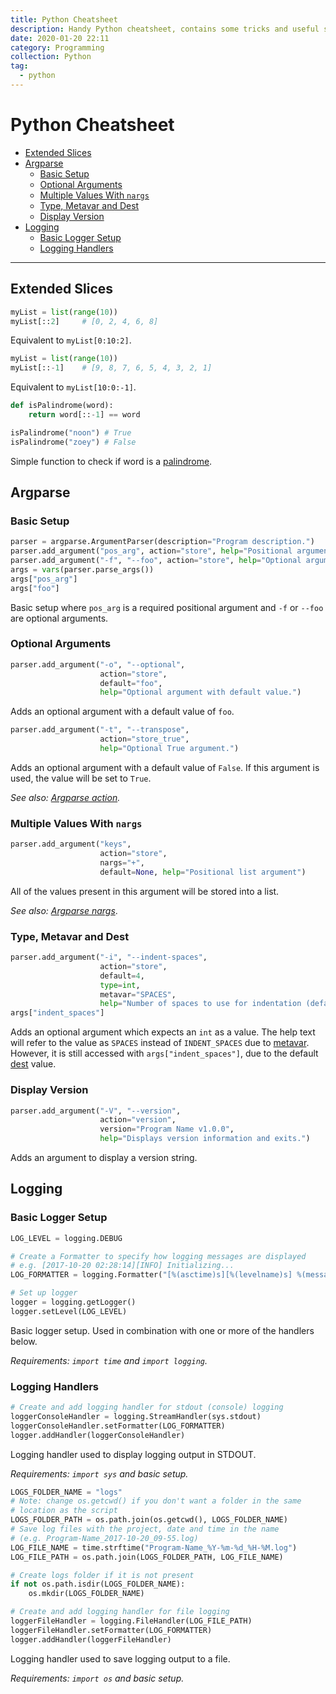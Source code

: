 ```yaml
---
title: Python Cheatsheet
description: Handy Python cheatsheet, contains some tricks and useful snippets.
date: 2020-01-20 22:11
category: Programming
collection: Python
tag:
  - python
---
```


# Python Cheatsheet

- [Extended Slices](#extended-slices)
- [Argparse](#argparse)
  - [Basic Setup](#basic-setup)
  - [Optional Arguments](#optional-arguments)
  - [Multiple Values With `nargs`](#multiple-values-with-nargs)
  - [Type, Metavar and Dest](#type-metavar-and-dest)
  - [Display Version](#display-version)
- [Logging](#logging)
  - [Basic Logger Setup](#basic-logger-setup)
  - [Logging Handlers](#logging-handlers)

- - -

## Extended Slices

```python
myList = list(range(10))
myList[::2]     # [0, 2, 4, 6, 8]
```

Equivalent to `myList[0:10:2]`.

```python
myList = list(range(10))
myList[::-1]    # [9, 8, 7, 6, 5, 4, 3, 2, 1]
```

Equivalent to `myList[10:0:-1]`.

```python
def isPalindrome(word):
    return word[::-1] == word

isPalindrome("noon") # True
isPalindrome("zoey") # False
```

Simple function to check if word is a [palindrome](https://en.wikipedia.org/wiki/Palindrome).

## Argparse

### Basic Setup

```python
parser = argparse.ArgumentParser(description="Program description.")
parser.add_argument("pos_arg", action="store", help="Positional argument.")
parser.add_argument("-f", "--foo", action="store", help="Optional argument.")
args = vars(parser.parse_args())
args["pos_arg"]
args["foo"]
```

Basic setup where `pos_arg` is a required positional argument and `-f` or `--foo` are optional arguments.

### Optional Arguments

```python
parser.add_argument("-o", "--optional",
                    action="store",
                    default="foo",
                    help="Optional argument with default value.")
```

Adds an optional argument with a default value of `foo`.

```python
parser.add_argument("-t", "--transpose",
                    action="store_true",
                    help="Optional True argument.")
```

Adds an optional argument with a default value of `False`. If this argument is used, the value will be set to `True`.

_See also: [Argparse action](https://docs.python.org/3/library/argparse.html#action)._

### Multiple Values With `nargs`

```python
parser.add_argument("keys",
                    action="store",
                    nargs="+",
                    default=None, help="Positional list argument")
```

All of the values present in this argument will be stored into a list.

_See also: [Argparse nargs](https://docs.python.org/3/library/argparse.html#nargs)_.

### Type, Metavar and Dest

```python
parser.add_argument("-i", "--indent-spaces",
                    action="store",
                    default=4,
                    type=int,
                    metavar="SPACES",
                    help="Number of spaces to use for indentation (defaults to 4).")
args["indent_spaces"]
```

Adds an optional argument which expects an `int` as a value. The help text will refer to the value as `SPACES` instead of `INDENT_SPACES` due to [metavar](https://docs.python.org/3/library/argparse.html#metavar). However, it is still accessed with `args["indent_spaces"]`, due to the default [dest](https://docs.python.org/3/library/argparse.html#dest) value.

### Display Version

```python
parser.add_argument("-V", "--version",
                    action="version",
                    version="Program Name v1.0.0",
                    help="Displays version information and exits.")
```

Adds an argument to display a version string.

## Logging

### Basic Logger Setup

```python
LOG_LEVEL = logging.DEBUG

# Create a Formatter to specify how logging messages are displayed
# e.g. [2017-10-20 02:28:14][INFO] Initializing...
LOG_FORMATTER = logging.Formatter("[%(asctime)s][%(levelname)s] %(message)s", datefmt="%Y-%m-%d %H:%M:%S")

# Set up logger
logger = logging.getLogger()
logger.setLevel(LOG_LEVEL)
```

Basic logger setup. Used in combination with one or more of the handlers below.

_Requirements: `import time` and `import logging`._

### Logging Handlers

```python
# Create and add logging handler for stdout (console) logging
loggerConsoleHandler = logging.StreamHandler(sys.stdout)
loggerConsoleHandler.setFormatter(LOG_FORMATTER)
logger.addHandler(loggerConsoleHandler)
```

Logging handler used to display logging output in STDOUT.

_Requirements: `import sys` and basic setup._

```python
LOGS_FOLDER_NAME = "logs"
# Note: change os.getcwd() if you don't want a folder in the same
# location as the script
LOGS_FOLDER_PATH = os.path.join(os.getcwd(), LOGS_FOLDER_NAME)
# Save log files with the project, date and time in the name
# (e.g. Program-Name_2017-10-20_09-55.log)
LOG_FILE_NAME = time.strftime("Program-Name_%Y-%m-%d_%H-%M.log")
LOG_FILE_PATH = os.path.join(LOGS_FOLDER_PATH, LOG_FILE_NAME)

# Create logs folder if it is not present
if not os.path.isdir(LOGS_FOLDER_NAME):
    os.mkdir(LOGS_FOLDER_NAME)

# Create and add logging handler for file logging
loggerFileHandler = logging.FileHandler(LOG_FILE_PATH)
loggerFileHandler.setFormatter(LOG_FORMATTER)
logger.addHandler(loggerFileHandler)
```

Logging handler used to save logging output to a file.

_Requirements: `import os` and basic setup._
